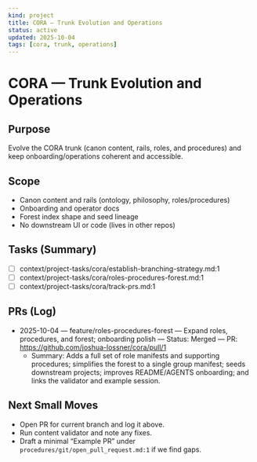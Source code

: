```yaml
---
kind: project
title: CORA — Trunk Evolution and Operations
status: active
updated: 2025-10-04
tags: [cora, trunk, operations]
---
```


# CORA — Trunk Evolution and Operations

## Purpose
Evolve the CORA trunk (canon content, rails, roles, and procedures) and keep onboarding/operations coherent and accessible.

## Scope
- Canon content and rails (ontology, philosophy, roles/procedures)
- Onboarding and operator docs
- Forest index shape and seed lineage
- No downstream UI or code (lives in other repos)

## Tasks (Summary)
- [ ] context/project-tasks/cora/establish-branching-strategy.md:1
- [ ] context/project-tasks/cora/roles-procedures-forest.md:1
- [ ] context/project-tasks/cora/track-prs.md:1

## PRs (Log)
- 2025-10-04 — feature/roles-procedures-forest — Expand roles, procedures, and forest; onboarding polish — Status: Merged — PR: https://github.com/joshua-lossner/cora/pull/1
  - Summary: Adds a full set of role manifests and supporting procedures; simplifies the forest to a single group manifest; seeds downstream projects; improves README/AGENTS onboarding; and links the validator and example session.

## Next Small Moves
- Open PR for current branch and log it above.
- Run content validator and note any fixes.
- Draft a minimal “Example PR” under `procedures/git/open_pull_request.md:1` if we find gaps.

